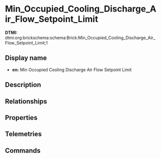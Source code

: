# Min_Occupied_Cooling_Discharge_Air_Flow_Setpoint_Limit
**DTMI:** dtmi:org:brickschema:schema:Brick:Min_Occupied_Cooling_Discharge_Air_Flow_Setpoint_Limit;1
## Display name
- **en:** Min Occupied Cooling Discharge Air Flow Setpoint Limit
## Description
## Relationships
## Properties
## Telemetries
## Commands
